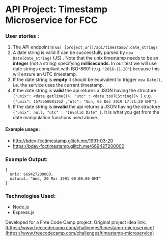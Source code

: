 # API Project: Timestamp Microservice for FCC

### User stories :

1. The API endpoint is `GET [project_url]/api/timestamp/:date_string?`
2. A date string is valid if can be successfully parsed by `new Date(date_string)` (JS) . Note that the unix timestamp needs to be an **integer** (not a string) specifying **milliseconds**. In our test we will use date strings compliant with ISO-8601 (e.g. `"2016-11-20"`) because this will ensure an UTC timestamp.
3. If the date string is **empty** it should be equivalent to trigger `new Date()`, i.e. the service uses the current timestamp.
4. If the date string is **valid** the api returns a JSON having the structure 
`{"unix": <date.getTime()>, "utc" : <date.toUTCString()> }`
e.g. `{"unix": 1575550081352 ,"utc": "Sun, 05 Dec 2019 17:31:29 GMT"}`.
5. If the date string is **invalid** the api returns a JSON having the structure `{"unix": null, "utc" : "Invalid Date" }`. It is what you get from the date manipulation functions used above.

#### Example usage:
* http://bdev-fcctimestamp.glitch.me/1991-03-20
* https://bdev-fcctimestamp.glitch.me/669427200000


### Example Output:

```
{
  unix: 669427200000,
  natural: "Wed, 20 Mar 1991 00:00:00 GMT"
}
```

### Technologies Used:

* Node.js
* Express.js

Developed for a Free Code Camp project. Original project idea link: [https://www.freecodecamp.com/challenges/timestamp-microservice](https://www.freecodecamp.com/challenges/timestamp-microservice)